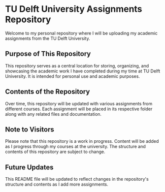 # TU Delft University Assignments Repository

Welcome to my personal repository where I will be uploading my academic assignments from the TU Delft University.

## Purpose of This Repository

This repository serves as a central location for storing, organizing, and showcasing the academic work I have completed during my time at TU Delft University. It is intended for personal use and academic purposes.

## Contents of the Repository

Over time, this repository will be updated with various assignments from different courses. Each assignment will be placed in its respective folder along with any related files and documentation.

## Note to Visitors

Please note that this repository is a work in progress. Content will be added as I progress through my courses at the university. The structure and contents of this repository are subject to change.

## Future Updates

This README file will be updated to reflect changes in the repository's structure and contents as I add more assignments.